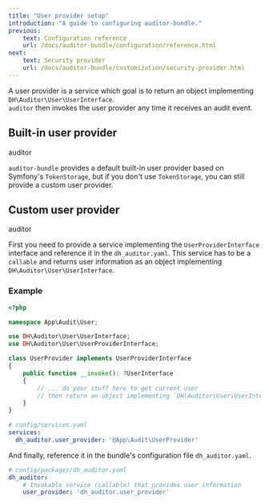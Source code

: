 ```yaml
---
title: "User provider setup"
introduction: "A guide to configuring auditor-bundle."
previous:
    text: Configuration reference
    url: /docs/auditor-bundle/configuration/reference.html
next:
    text: Security provider
    url: /docs/auditor-bundle/customization/security-provider.html
---
```


A user provider is a service which goal is to return an object implementing `DH\Auditor\User\UserInterface`.  
`auditor` then invokes the user provider any time it receives an audit event.

## Built-in user provider
<span class="tag ml-3 mt-0 inline-flex items-center px-3 py-1 rounded-full text-sm font-medium leading-4 bg-green-100 text-green-700">auditor</span>

`auditor-bundle` provides a default built-in user provider based on Symfony's `TokenStorage`, 
but if you don't use `TokenStorage`, you can still provide a custom user provider. 


## Custom user provider
<span class="tag ml-3 mt-0 inline-flex items-center px-3 py-1 rounded-full text-sm font-medium leading-4 bg-green-100 text-green-700">auditor</span>

First you need to provide a service implementing the `UserProviderInterface` interface
and reference it in the `dh_auditor.yaml`. This service has to be a `callable` and 
returns user information as an object implementing `DH\Auditor\User\UserInterface`.

### Example
```php
<?php

namespace App\Audit\User;

use DH\Auditor\User\UserInterface;
use DH\Auditor\User\UserProviderInterface;

class UserProvider implements UserProviderInterface
{
    public function __invoke(): ?UserInterface
    {
        // ... do your stuff here to get current user
        // then return an object implementing `DH\Auditor\User\UserInterface` ...
    }
}
```

```yaml
# config/services.yaml
services:
  dh_auditor.user_provider: '@App\Audit\UserProvider'
```

And finally, reference it in the bundle's configuration file `dh_auditor.yaml`.

```yaml
# config/packages/dh_auditor.yaml
dh_auditor:
    # Invokable service (callable) that provides user information
    user_provider: 'dh_auditor.user_provider'
```
